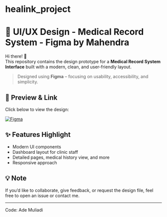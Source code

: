 # healink_project
# 🎨 UI/UX Design - Medical Record System - Figma by Mahendra

Hi there! 👋  
This repository contains the design prototype for a **Medical Record System Interface** built with a modern, clean, and user-friendly layout.

> Designed using **Figma** – focusing on usability, accessibility, and simplicity.

## 📎 Preview & Link

Click below to view the design:

[![Figma](https://img.shields.io/badge/Figma-%23a259ff?logo=figma&logoColor=white)](https://www.figma.com/proto/0osxQFCUq9c4BDjcmyuoX6/Healink-Undiknas?node-id=65-99&p=f&t=1PAslgJoW7UUufF1-1&scaling=scale-down&content-scaling=fixed&page-id=0%3A1&starting-point-node-id=65%3A99&show-proto-sidebar=1)

## ✨ Features Highlight
- Modern UI components
- Dashboard layout for clinic staff
- Detailed pages, medical history view, and more
- Responsive approach

## 💡 Note
If you’d like to collaborate, give feedback, or request the design file, feel free to open an issue or contact me.

---

Code: Ade Muliadi
